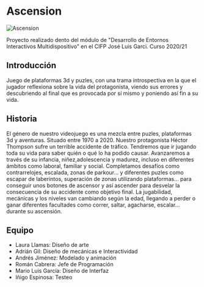 # Ascension

![Ascension](https://laultimapregunta.com/me/content/download/ascension.png)

Proyecto realizado dento del módulo de "Desarrollo de Entornos Interactivos Multidispositivo" en el CIFP José Luis Garci. Curso 2020/21

## Introducción
Juego de plataformas 3d y puzles, con una trama introspectiva en la que el jugador reflexiona sobre la vida del protagonista, viendo sus errores y descubriendo al final que es provocada por sí mismo y poniendo así fin a su vida.

## Historia
El género de nuestro videojuego es una mezcla entre puzles, plataformas 3d y aventuras. Situado entre 1970 a 2020. Nuestro protagonista Héctor Thompson sufre un terrible accidente de tráfico.
Tendremos que ir jugando toda su vida para saber quién o qué lo ha podido causar. Avanzaremos a través de su infancia, niñez,adolescencia y madurez, incluso en diferentes ámbitos como laboral, familiar y social. Completamos desafíos como contrarrelojes, escalada, zonas de parkour… y diferentes puzles como escapar de laberintos, superación de zonas utilizando plataformas… para conseguir unos botones de ascensor y así ascender para desvelar la consecuencia de su accidente como objetivo final. La jugabilidad, mecánicas y los niveles van cambiando según la edad, llegando a perder o ganar diferentes facultades como
correr, saltar, agacharse, escalar… durante su ascensión.

## Equipo

- Laura Llamas: Diseño de arte
- Adrián Gil: Diseño de mecánicas e Interactividad
- Andrés Jiménez: Modelado y animación
- Román Cabrera: Jefe de Programación
- Mario Luis García: Diseño de Interfaz
- Iñigo Espinosa: Testeo
